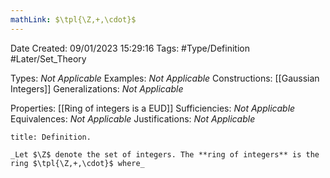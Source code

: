 ```yaml
---
mathLink: $\tpl{\Z,+,\cdot}$
---
```


<div class="topSpace"></div>

Date Created: 09/01/2023 15:29:16
Tags: #Type/Definition #Later/Set_Theory

Types: _Not Applicable_
Examples: _Not Applicable_
Constructions: [[Gaussian Integers]]
Generalizations: _Not Applicable_

Properties: [[Ring of integers is a EUD]]
Sufficiencies: _Not Applicable_
Equivalences: _Not Applicable_
Justifications: _Not Applicable_

``` ad-Definition
title: Definition.

_Let $\Z$ denote the set of integers. The **ring of integers** is the ring $\tpl{\Z,+,\cdot}$ where_

```
